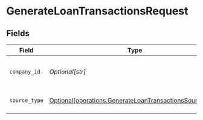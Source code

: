 # GenerateLoanTransactionsRequest


## Fields

| Field                                                                                                                        | Type                                                                                                                         | Required                                                                                                                     | Description                                                                                                                  | Example                                                                                                                      |
| ---------------------------------------------------------------------------------------------------------------------------- | ---------------------------------------------------------------------------------------------------------------------------- | ---------------------------------------------------------------------------------------------------------------------------- | ---------------------------------------------------------------------------------------------------------------------------- | ---------------------------------------------------------------------------------------------------------------------------- |
| `company_id`                                                                                                                 | *Optional[str]*                                                                                                              | :heavy_check_mark:                                                                                                           | Unique identifier for a company.                                                                                             | 8a210b68-6988-11ed-a1eb-0242ac120002                                                                                         |
| `source_type`                                                                                                                | [Optional[operations.GenerateLoanTransactionsSourceType]](undefined/models/operations/generateloantransactionssourcetype.md) | :heavy_check_mark:                                                                                                           | Data source type.                                                                                                            |                                                                                                                              |
